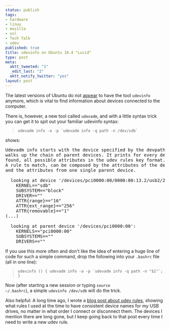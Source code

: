 ```yaml
--- 
status: publish
tags: 
- hardware
- linux
- mozilla
- osl
- Tech Talk
- udev
published: true
title: udevinfo on Ubuntu 10.4 "Lucid"
type: post
meta: 
  aktt_tweeted: "1"
  _edit_last: "2"
  aktt_notify_twitter: "yes"
layout: post
---
```

The latest versions of Ubuntu do not <a href="http://packages.ubuntu.com/search?suite=lucid&arch=any&mode=filename&searchon=contents&keywords=udevinfo">appear</a> to have the tool <code>udevinfo</code> anymore, which is vital to find information about devices connected to the computer.

There is, however, a new tool called <code>udevadm</code>, and with a little syntax trick you can get it to spit out your familiar udevinfo syntax:

<blockquote><code>udevadm info -a -p `udevadm info -q path -n /dev/sdb`</code></blockquote>

shows:

<pre>Udevadm info starts with the device specified by the devpath and then
walks up the chain of parent devices. It prints for every device
found, all possible attributes in the udev rules key format.
A rule to match, can be composed by the attributes of the device
and the attributes from one single parent device.

  looking at device '/devices/pci0000:00/0000:00:13.2/usb2/2-1/2-1:1.0/host5/target5:0:0/5:0:0:0/block/sdb':
    KERNEL=="sdb"
    SUBSYSTEM=="block"
    DRIVER==""
    ATTR{range}=="16"
    ATTR{ext_range}=="256"
    ATTR{removable}=="1"
(...)

  looking at parent device '/devices/pci0000:00':
    KERNELS=="pci0000:00"
    SUBSYSTEMS==""
    DRIVERS==""
</pre>

If you use this more often and don't like the idea of entering a huge line of code for such a simple command, drop the following into your <code>.bashrc</code> file (all in one line):

<blockquote><code>udevinfo () { udevadm info -a -p `udevadm info -q path -n "$1"`; }</code></blockquote>

Now (after starting a new session or typing <code>source ~/.bashrc</code>), a simple <code>udevinfo /dev/sdb</code> will do the trick.

Also helpful: A long time ago, I wrote a <a href="http://fredericiana.com/2006/03/15/writing-udev-rules-short-notes/">blog post about udev rules</a>, showing what rules I used at the time to have consistent device names for my USB drives, no matter in what order I connect or disconnect them. The devices I mention there are long gone, but I keep going back to that post every time I need to write a new udev rule.
